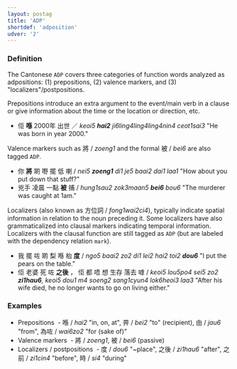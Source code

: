 ```yaml
---
layout: postag
title: 'ADP'
shortdef: 'adposition'
udver: '2'
---
```


### Definition

The Cantonese `ADP` covers three categories of function words analyzed as adpositions: (1) prepositions, (2) valence markers, and (3) "localizers"/postpositions.

Prepositions introduce an extra argument to the event/main verb in a clause or give information about the time or the location or direction, etc.

- 佢 <b>喺</b> 2000年 出世 ／ _keoi5 <b>hai2</b> ji6ling4ling4ling4nin4 ceot1sai3_ "He was born in year 2000."

Valence markers such as 將 / _zoeng1_ and the formal 被 / _bei6_ are also tagged `ADP`.

- 你 <b>將</b> 啲 嘢 擺 低 喇 / _nei5 <b>zoeng1</b> di1 je5 baai2 dai1 laa1_ "How about you put down that stuff?"
- 兇手 凌晨 一點 <b>被</b> 捕 / _hung1sau2 zok3maan5 <b>bei6</b> bou6_ "The murderer was caught at 1am."

Localizers (also known as 方位詞 / _fong1wai2ci4_), typically indicate spatial information in relation to the noun preceding it. Some localizers have also grammaticalized into clausal markers indicating temporal information. Localizers with the clausal function are still tagged as `ADP` (but are labeled with the dependency relation <a>`mark`</a>).

- 我 擺 咗 啲 梨 喺 枱 <b>度</b> / _ngo5 baai2 zo2 di1 lei2 hai2 toi2 <b>dou6</b>_ "I put the pears on the table."
- 佢 老婆 死 咗 <b>之後</b> ， 佢 都 唔 想 生存 落去 嘑 / _keoi5 lou5po4 sei5 zo2 <b>zi1hau6</b>, keoi5 dou1 m4 soeng2 sang1cyun4 lok6heoi3 laa3_ "After his wife died, he no longer wants to go on living either."

### Examples

- Prepositions
  - 喺 / _hai2_ "in, on, at", 畀 / _bei2_ "to" (recipient), 由 / _jau6_ "from", 為咗 / _wai6zo2_ "for (sake of)"
- Valence markers
  - 將 / _zoeng1_, 被 / _bei6_ (passive)
- Localizers / postpositions
  - 度 / _dou6_ "\~place", 之後 / _zi1hau6_ "after", 之前 / _zi1cin4_ "before", 時 / _si4_ "during"


